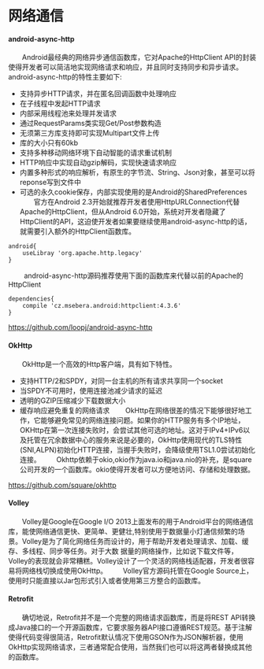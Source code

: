 # 网络通信

#### android-async-http
&emsp;&emsp;Android最经典的网络异步通信函数库，它对Apache的HttpClient API的封装使得开发者可以简洁地实现网络请求和响应，并且同时支持同步和异步请求。
android-async-http的特性主要如下:
* 支持异步HTTP请求，并在匿名回调函数中处理响应
* 在子线程中发起HTTP请求
* 内部采用线程池来处理并发请求
* 通过RequestParams类实现Get/Post参数构造
* 无须第三方库支持即可实现Multipart文件上传
* 库的大小只有60kb
* 支持多种移动网络环境下自动智能的请求重试机制
* HTTP响应中实现自动gzip解码，实现快速请求响应
* 内置多种形式的响应解析，有原生的字节流、String、Json对象，甚至可以将reponse写到文件中
* 可选的永久cookie保存，内部实现使用的是Android的SharedPreferences
&emsp;&emsp;官方在Android 2.3开始就推荐开发者使用HttpURLConnection代替Apache的HttpClient，但从Android 6.0开始，系统对开发者隐藏了HttpClient的API，这迫使开发者如果要继续使用android-async-http的话，就需要引入额外的HttpClient函数库。
```
android{
	useLibray 'org.apache.http.legacy'
}
```
&emsp;&emsp; android-async-http源码推荐使用下面的函数库来代替以前的Apache的HttpClient
```
dependencies{
	compile 'cz.msebera.android:httpclient:4.3.6'
}
```

https://github.com/loopj/android-async-http

#### OkHttp
&emsp;&emsp;OkHttp是一个高效的Http客户端，具有如下特性。
* 支持HTTP/2和SPDY，对同一台主机的所有请求共享同一个socket
* 当SPDY不可用时，使用连接池减少请求的延迟
* 透明的GZIP压缩减少下载数据大小
* 缓存响应避免重复的网络请求
&emsp;&emsp;OkHttp在网络很差的情况下能够很好地工作，它能够避免常见的网络连接问题。如果你的HTTP服务有多个IP地址，OKHttp在第一次连接失败时，会尝试其他可选的地址。这对于IPv4+IPv6以及托管在冗余数据中心的服务来说是必要的，OkHttp使用现代的TLS特性(SNI,ALPN)初始化HTTP连接，当握手失败时，会降级使用TSL1.0尝试初始化连接。
&emsp;&emsp;Okhttp依赖于okio,okio作为java.io和java.nio的补充，是square公司开发的一个函数库。okio使得开发者可以方便地访问、存储和处理数据。

https://github.com/square/okhttp

#### Volley
&emsp;&emsp;Volley是Google在Google I/O 2013上面发布的用于Android平台的网络通信库，能使网络通信更快、更简单、更健壮,特别使用于数据量小灯通信频繁的场景。Volley是为了简化网络任务而设计的，用于帮助开发者处理请求、加载、缓存、多线程、同步等任务。对于大数 据量的网络操作，比如说下载文件等，Volley的表现就会非常糟糕。Volley设计了一个灵活的网络栈适配器，开发者很容易将网络栈切换成使用OkHttp。
&emsp;&emsp;Volley官方源码托管在Google Source上，使用时只能直接以Jar包形式引入或者使用第三方整合的函数库。

#### Retrofit
&emsp;&emsp;确切地说，Retrofit并不是一个完整的网络请求函数库，而是将REST API转换成Java接口的一个开源函数库，它要求服务器API接口遵循REST规范。基于注解使得代码变得很简洁，Retrofit默认情况下使用GSON作为JSON解析器，使用OkHttp实现网络请求，三者通常配合使用，当然我们也可以将这两者替换成其他的函数库。















